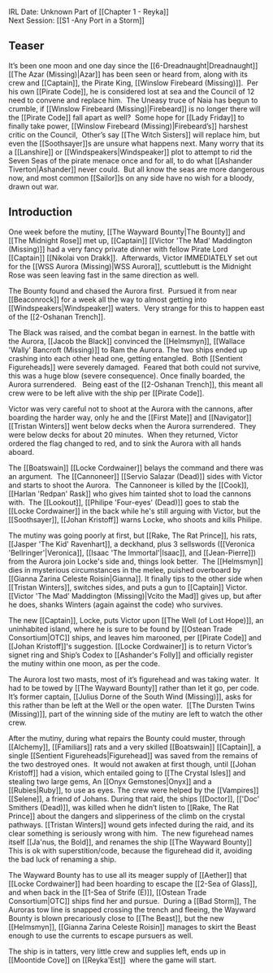 IRL Date: Unknown Part of [[Chapter 1 - Reyka]] <br/>
Next Session: [[S1 -Any Port in a Storm]]
 
## Teaser
It’s been one moon and one day since the [[6-Dreadnaught|Dreadnaught]] [[The Azar (Missing)|Azar]] has been seen or heard from, along with its crew and [[Captain]], the Pirate King, [[Winslow Firebeard (Missing)]].  Per his own [[Pirate Code]], he is considered lost at sea and the Council of 12 need to convene and replace him.  The Uneasy truce of Naia has begun to crumble, if [[Winslow Firebeard (Missing)|Firebeard]] is no longer there will the [[Pirate Code]] fall apart as well?  Some hope for [[Lady Friday]] to finally take power, [[Winslow Firebeard (Missing)|Firebeard’s]] harshest critic on the Council,  Other’s say [[The Witch Sisters]] will replace him, but even the [[Soothsayer]]s are unsure what happens next. Many worry that its a [[Lanshire]] or [[Windspeakers|Windspeaker]] plot to attempt to rid the Seven Seas of the pirate menace once and for all, to do what [[Ashander Tiverton|Ashander]] never could.  But all know the seas are more dangerous now, and most common [[Sailor]]s on any side have no wish for a bloody, drawn out war.

## Introduction
One week before the mutiny, [[The Wayward Bounty|The Bounty]] and [[The Midnight Rose]] met up, [[Captain]] [[Victor 'The Mad' Maddington (Missing)]] had a very fancy private dinner with fellow Pirate Lord [[Captain]] [[Nikolai von Drakk]].  Afterwards, Victor IMMEDIATELY set out for the [[WSS Aurora (Missing)|WSS Aurora]], scuttlebutt is the Midnight Rose was seen leaving fast in the same direction as well.  

The Bounty found and chased the Aurora first.  Pursued it from near [[Beaconrock]] for a week all the way to almost getting into [[Windspeakers|Windspeaker]] waters.  Very strange for this to happen east of the [[2-Oshanan Trench]].

The Black was raised, and the combat began in earnest.  In the battle with the Aurora, [[Jacob the Black]] convinced the [[Helmsmyn]], [[Wallace 'Wally' Bancroft (Missing)]] to Ram the Aurora.  The two ships ended up crashing into each other head one, getting entangled.  Both [[Sentient Figureheads]] were severely damaged.  Feared that both could not survive, this was a huge blow (severe consequence).  Once finally boarded, the Aurora surrendered.   Being east of the [[2-Oshanan Trench]], this meant all crew were to be left alive with the ship per [[Pirate Code]].

Victor was very careful not to shoot at the Aurora with the cannons, after boarding the harder way, only he and the [[First Mate]] and [[Navigator]]  [[Tristan Winters]] went below decks when the Aurora surrendered.  They were below decks for about 20 minutes.  When they returned, Victor ordered the flag changed to red, and to sink the Aurora with all hands aboard.

The [[Boatswain]] [[Locke Cordwainer]] belays the command and there was an argument.  The [[Cannoneer]] [[Servio Salazar (Dead)]] sides with Victor and starts to shoot the Aurora.  The Cannoneer is killed by the [[Cook]], [[Harlan 'Redpan' Rask]] who gives him tainted shot to load the cannons with.  The [[Lookout]], [[Philipe 'Four-eyes' (Dead)]] goes to stab the [[Locke Cordwainer]] in the back while he's still arguing with Victor, but the [[Soothsayer]], [[Johan Kristoff]] warns Locke, who shoots and kills Philipe.

The mutiny was going poorly at first, but [[Rake, The Rat Prince]], his rats, [[Jasper 'The Kid' Ravenhart]], a deckhand, plus 3 sellswords ([[Veronica 'Bellringer'|Veronica]], [[Isaac 'The Immortal'|Isaac]], and [[Jean-Pierre]]) from the Aurora join Locke's side and, things look better.  The [[Helmsmyn]] dies in mysterious circumstances in the melee, puished overboard by [[Gianna Zarina Celeste Roisin|Gianna]]. It finally tips to the other side when [[Tristan Winters]], switches sides, and puts a gun to [[Captain]] Victor.  [[Victor 'The Mad' Maddington (Missing)|Vcito the Mad]] gives up, but after he does, shanks Winters (again against the code) who survives.

The new [[Captain]], Locke, puts Victor upon [[The Well (of Lost Hope)]], an uninhabited island, where he is sure to be found by [[Ostean Trade Consortium|OTC]] ships, and leaves him marooned, per [[Pirate Code]] and [[Johan Kristoff]]'s suggestion. [[Locke Cordwainer]] is to return Victor’s signet ring and Ship’s Codex to [[Ashander's Folly]] and officially register the mutiny within one moon, as per the code. 

The Aurora lost two masts, most of it’s figurehead and was taking water.  It had to be towed by [[The Wayward Bounty]] rather than let it go, per code.  It’s former captain, [[Julius Dorne of the South Wind (Missing)]], asks for this rather than be left at the Well or the open water.  [[The Dursten Twins (Missing)]], part of the winning side of the mutiny are left to watch the other crew.

After the mutiny, during what repairs the Bounty could muster, through [[Alchemy]], [[Familiars]] rats and a very skilled [[Boatswain]] [[Captain]], a single [[Sentient Figureheads|Figurehead]] was saved from the remains of the two destroyed ones.  It would not awaken at first though, until [[Johan Kristoff]] had a vision, which entailed going to [[The Crystal Isles]] and stealing two large gems, An [[Onyx Gemstones|Onyx]] and a [[Rubies|Ruby]], to use as eyes. The crew were helped by the [[Vampires]] [[Selene]], a friend of Johans. During that raid, the ships [[Doctor]], [['Doc' Smithers (Dead)]], was killed when he didn’t listen to [[Rake, The Rat Prince]] about the dangers and slipperiness of the climb on the crystal pathways. [[Tristan Winters]] wound gets infected during the raid, and its clear something is seriously wrong with him.  The new figurehead names itself [[Ja'nus, the Bold]], and renames the ship [[The Wayward Bounty]] This is ok with superstition/code, because the figurehead did it, avoiding the bad luck of renaming a ship.

The Wayward Bounty has to use all its meager supply of [[Aether]] that [[Locke Cordwainer]] had been hoarding to escape the [[2-Sea of Glass]], and when back in the [[1-Sea of Strife (E)]], [[Ostean Trade Consortium|OTC]] ships find her and pursue.  During a [[Bad Storm]], The Auroras tow line is snapped crossing the trench and fleeing, the Wayward Bounty is blown precariously close to [[The Beast]], but the new [[Helmsmyn]], [[Gianna Zarina Celeste Roisin]] manages to skirt the Beast enough to use the currents to escape pursuers as well.

The ship is in tatters, very little crew and supplies left, ends up in [[Moontide Cove]] on [[Reyka'Est]]  where the game will start.